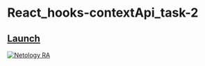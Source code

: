 # React_hooks-contextApi_task-2

## [Launch](https://johnnystorm19.github.io/RA_hooks-contextApi_task-2/)

[![Netology RA](https://github.com/JohnnyStorm19/RA_hooks-contextApi_task-2/actions/workflows/web.yml/badge.svg)](https://github.com/JohnnyStorm19/RA_hooks-contextApi_task-2/actions/workflows/web.yml)

